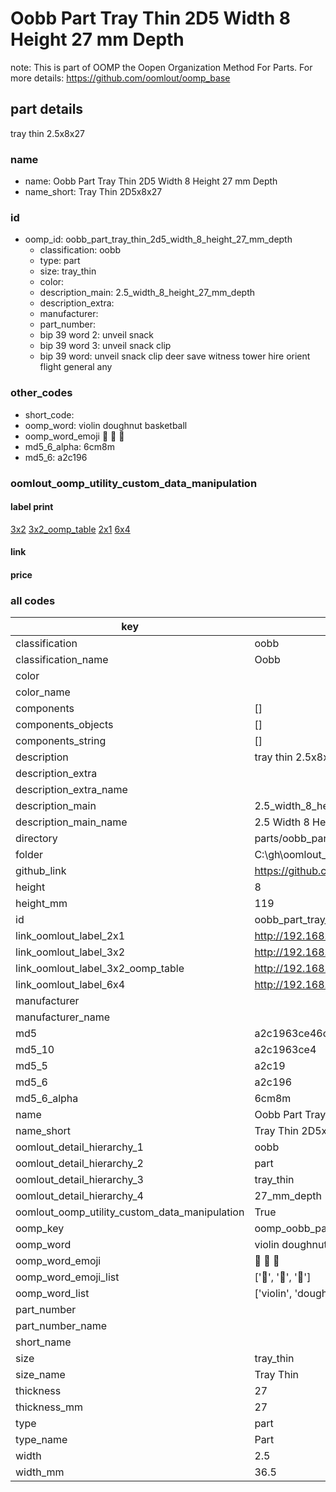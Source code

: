 # Oobb Part Tray Thin 2D5 Width 8 Height 27 mm Depth  

note: This is part of OOMP the Oopen Organization Method For Parts. For more details: https://github.com/oomlout/oomp_base

##  part details
  



tray thin 2.5x8x27



### name
* name: Oobb Part Tray Thin 2D5 Width 8 Height 27 mm Depth
* name_short: Tray Thin 2D5x8x27 
### id
* oomp_id: oobb_part_tray_thin_2d5_width_8_height_27_mm_depth
  * classification: oobb
  * type: part
  * size: tray_thin
  * color: 
  * description_main: 2.5_width_8_height_27_mm_depth
  * description_extra: 
  * manufacturer: 
  * part_number: 
  * bip 39 word 2: unveil snack
  * bip 39 word 3: unveil snack clip
  * bip 39 word: unveil snack clip deer save witness tower hire orient flight general any

### other_codes
* short_code: 
* oomp_word: violin doughnut basketball
* oomp_word_emoji :violin: :doughnut: :basketball:
* md5_6_alpha: 6cm8m
* md5_6: a2c196






### oomlout_oomp_utility_custom_data_manipulation
#### label print
[3x2](http://192.168.1.245:1112/?label=oomp%206cm8m)
[3x2_oomp_table](http://192.168.1.108:1112/?label=oomp%206cm8m)
[2x1](http://192.168.1.242:1112/?label=oomp%206cm8m)
[6x4](http://192.168.1.55:1112/?label=oomp%206cm8m)    

#### link

                              

#### price







### all codes 
| key | value |  
| --- | --- |  
| classification | oobb |  
| classification_name | Oobb |  
| color |  |  
| color_name |  |  
| components | [] |  
| components_objects | [] |  
| components_string | [] |  
| description | tray thin 2.5x8x27 |  
| description_extra |  |  
| description_extra_name |  |  
| description_main | 2.5_width_8_height_27_mm_depth |  
| description_main_name | 2.5 Width 8 Height 27 mm Depth |  
| directory | parts/oobb_part_tray_thin_2d5_width_8_height_27_mm_depth |  
| folder | C:\gh\oomlout_oobb_version_4_generated_parts\parts\oobb_part_tray_thin_2d5_width_8_height_27_mm_depth |  
| github_link | https://github.com/oomlout/oomlout_oomp_part_src/tree/main/parts/oobb_part_tray_thin_2d5_width_8_height_27_mm_depth |  
| height | 8 |  
| height_mm | 119 |  
| id | oobb_part_tray_thin_2d5_width_8_height_27_mm_depth |  
| link_oomlout_label_2x1 | http://192.168.1.242:1112/?label=oomp%206cm8m |  
| link_oomlout_label_3x2 | http://192.168.1.245:1112/?label=oomp%206cm8m |  
| link_oomlout_label_3x2_oomp_table | http://192.168.1.108:1112/?label=oomp%206cm8m |  
| link_oomlout_label_6x4 | http://192.168.1.55:1112/?label=oomp%206cm8m |  
| manufacturer |  |  
| manufacturer_name |  |  
| md5 | a2c1963ce46c1cc7f2dfe39456b34773 |  
| md5_10 | a2c1963ce4 |  
| md5_5 | a2c19 |  
| md5_6 | a2c196 |  
| md5_6_alpha | 6cm8m |  
| name | Oobb Part Tray Thin 2D5 Width 8 Height 27 mm Depth |  
| name_short | Tray Thin 2D5x8x27  |  
| oomlout_detail_hierarchy_1 | oobb |  
| oomlout_detail_hierarchy_2 | part |  
| oomlout_detail_hierarchy_3 | tray_thin |  
| oomlout_detail_hierarchy_4 | 27_mm_depth |  
| oomlout_oomp_utility_custom_data_manipulation | True |  
| oomp_key | oomp_oobb_part_tray_thin_2d5_width_8_height_27_mm_depth |  
| oomp_word | violin doughnut basketball |  
| oomp_word_emoji | :violin: :doughnut: :basketball: |  
| oomp_word_emoji_list | [':violin:', ':doughnut:', ':basketball:'] |  
| oomp_word_list | ['violin', 'doughnut', 'basketball'] |  
| part_number |  |  
| part_number_name |  |  
| short_name |  |  
| size | tray_thin |  
| size_name | Tray Thin |  
| thickness | 27 |  
| thickness_mm | 27 |  
| type | part |  
| type_name | Part |  
| width | 2.5 |  
| width_mm | 36.5 |  
